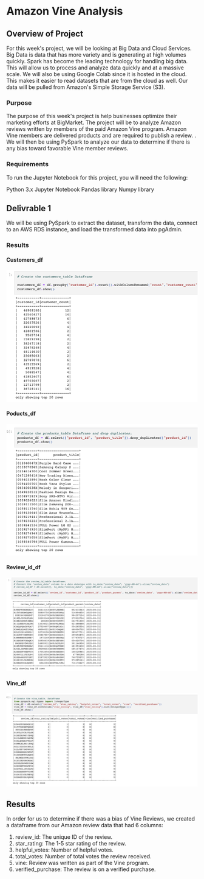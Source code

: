 # Amazon Vine Analysis

## Overview of Project
For this week's project, we will be looking at Big Data and Cloud Services. Big Data is data that has more variety and is generating at high volumes quickly. Spark has become the leading technology for handling big data. This will allow us to process and analyze data quickly and at a massive scale. We will also be using Google Colab since it is hosted in the cloud. This makes it easier to read datasets that are from the cloud as well. Our data will be pulled from Amazon's Simple Storage Service (S3).

### Purpose
The purpose of this week's project is help businesses optimize their marketing efforts at BigMarket. The project will be to analyze Amazon reviews written by members of the paid Amazon Vine program. Amazon Vine members are delivered products and are required to publish a review. . We will then be using PySpark to analyze our data to determine if there is any bias toward favorable Vine member reviews. 

### Requirements
To run the Jupyter Notebook for this project, you will need the following:

Python 3.x
Jupyter Notebook
Pandas library
Numpy library

## Delivrable 1

We will be using PySpark to extract the dataset, transform the data, connect to an AWS RDS instance, and load the transformed data into pgAdmin.

### Results
#### Customers_df
![customers_df](https://github.com/Hanzian/Amazon_Vine_Analysis/blob/main/Images/Customers_df.png)

#### Poducts_df
![products_df](https://github.com/Hanzian/Amazon_Vine_Analysis/blob/main/Images/Products_df.png)

#### Review_id_df
![review_id_df](https://github.com/Hanzian/Amazon_Vine_Analysis/blob/main/Images/Review_id_df.png)

#### Vine_df
![vine_df](https://github.com/Hanzian/Amazon_Vine_Analysis/blob/main/Images/Vine_df.png)


## Results
In order for us to determine if there was a bias of Vine Reviews, we created a dataframe from our Amazon review data that had 6 columns:
1. review_id: The unique ID of the review.
2. star_rating: The 1-5 star rating of the review.
3. helpful_votes: Number of helpful votes.
4. total_votes: Number of total votes the review received.
5. vine: Review was written as part of the Vine program.
6. verified_purchase: The review is on a verified purchase.

